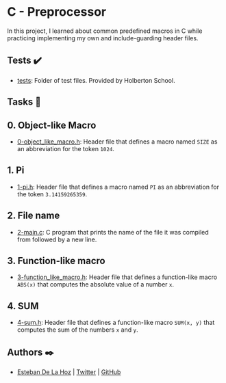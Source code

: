 # C - Preprocessor

In this project, I learned about common predefined macros in C while
practicing implementing my own and include-guarding header files.

## Tests :heavy_check_mark:

* [tests](./tests): Folder of test files. Provided by Holberton School.

## Tasks :page_with_curl:

## 0. Object-like Macro
  * [0-object_like_macro.h](./0-object_like_macro.h): Header file that defines a
  macro named `SIZE` as an abbreviation for the token `1024`.

## 1. Pi
  * [1-pi.h](./1-pi.h): Header file that defines a macro named `PI` as an abbreviation
  for the token `3.14159265359`.

## 2. File name
  * [2-main.c](./2-main.c): C program that prints the name of the file it was
  compiled from followed by a new line.

## 3. Function-like macro
  * [3-function_like_macro.h](./3-function_like_macro.h): Header file that defines a
  function-like macro `ABS(x)` that computes the absolute value of a number `x`.

## 4. SUM
  * [4-sum.h](./4-sum.h): Header file that defines a function-like macro `SUM(x, y)`
  that computes the sum of the numbers `x` and `y`.
  
  ## Authors :black_nib:

- [Esteban De La Hoz](https://www.linkedin.com/in/esteban-de-la-hoz-romero-b6270017b/) | [Twitter](https://twitter.com/Esteban18911) | [GitHub](https://github.com/Esteban18911)
